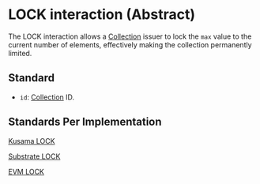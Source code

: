 # LOCK interaction (Abstract)

The LOCK interaction allows a [Collection](../entities/collection.md) issuer to lock the `max` value
to the current number of elements, effectively making the collection permanently limited.

## Standard
- `id`: [Collection](../entities/collection.md) ID.

## Standards Per Implementation

[Kusama LOCK](../../kusama/interactions/lock.md)

[Substrate LOCK](../../substrate/interactions/lock.md)

[EVM LOCK](../../evm/interactions/lock.md)